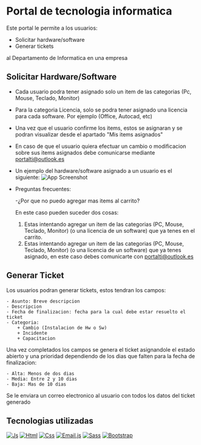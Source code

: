 
# Portal de tecnologia informatica
Este portal le permite a los usuarios:
- Solicitar hardware/software 
- Generar tickets

al Departamento de Informatica en una empresa



## Solicitar Hardware/Software

- Cada usuario podra tener asignado solo un item de las categorias (Pc, Mouse, Teclado, Monitor)
- Para la categoria Licencia, solo se podra tener asignado una licencia para cada software. Por ejemplo (Office, Autocad, etc)
- Una vez que el usuario confirme los items, estos se asignaran y se podran visualizar desde el apartado "Mis items asignados"
- En caso de que el usuario quiera efectuar un cambio o modificacion sobre sus items asignados debe comunicarse mediante portalti@outlook.es
- Un ejemplo del hardware/software asignado a un usuario es el siguiente:
![App Screenshot](https://www.plantuml.com/plantuml/png/VT7VQzim40Vmz_ihX1y76PPiTqbX9INDHbZQZBLz7efyf5hr8qZdmIZztoVRmvvhg9vy9ztdA-5r91ceiGR07t-X8hOZjFaB78DqzINBRj2O39GaFFdm9pM-RpBGQOU3zJMQdxynHErTsjbBqjJKo3wL8i_W7BJ2IoPMULhm-h_FH_zUsjYuqoJYzd2tUpZyw7EMivmlnMhaosgcYr7_YautSO8_R3Vxwvj3Zr_Cy6_71UVBWUVLMxqOzRq_QKBrzERoZ_VRNYzc-grOvk_OvMWV6ZBUFq_e_MwplTlihdjTvFdCBowgnPQF2Q9g4m2iF3CPepuvhDkW-08iPnyML_tl1iQ7WWCJGo605KDH02k7eXpSnuWXSSxROq3s-IgzKhe6JGPCdj4ONVj_tQ1yJ5tj28FhcYjULC3GIcswCxQRJDUKIdlR3QoVFBNx7vMtQJYY8X-wmwGpcBwgkzsa0uoqUaQAxGGm9GDrNw_GhpMwkh7cBm00)
- Preguntas frecuentes:
    
    -¿Por que no puedo agregar mas items al carrito?
    
    En este caso pueden suceder dos cosas:
    1. Estas intentando agregar un item de las categorias (PC, Mouse, Teclado, Monitor) (o una licencia de un software) que ya tenes en el carrito.
    2. Estas intentando agregar un item de las categorias (PC, Mouse, Teclado, Monitor) (o una licencia de un software) que ya tenes asignado, en este caso debes           comunicarte con portalti@outlook.es

## Generar Ticket
Los usuarios podran generar tickets, estos tendran los campos:

    - Asunto: Breve descripcion
    - Descripcion
    - Fecha de finalizacion: fecha para la cual debe estar resuelto el ticket
    - Categoria:
        + Cambio (Instalacion de Hw o Sw)
        + Incidente
        + Capacitacion

Una vez completados los campos se genera el ticket asignandole el estado abierto y una prioridad dependiendo de los dias que falten para la fecha de finalizacion: 

    - Alta: Menos de dos dias
    - Media: Entre 2 y 10 dias
    - Baja: Mas de 10 dias

Se le enviara un correo electronico al usuario con todos los datos del ticket generado



## Tecnologias utilizadas
[![Js][Js.logo]][Js-url]
[![Html][html.logo]][html-url]
[![Css][css.logo]][css-url]
[![Email.js][emailJs.logo]][emailJs-url]
[![Sass][sass.logo]][sass-url]
[![Bootstrap][bootstrap.logo]][bootstrap-url]



<!-- MARKDOWN LINKS & IMAGES -->
[Js.logo]: https://img.shields.io/badge/-JavaScript-%23edc730?style=for-the-badge&logo=javascript&logoColor=black
[Js-url]: https://www.javascript.com/
[html.logo]: https://img.shields.io/badge/-HTML-%23ff5730?style=for-the-badge&logo=html5&logoColor=white
[html-url]: https://developer.mozilla.org/es/docs/Web/HTML
[css.logo]:https://img.shields.io/badge/CSS-%23046cc4?style=for-the-badge&logo=css3
[css-url]:https://developer.mozilla.org/es/docs/Web/CSS
[emailJs.logo]: https://img.shields.io/badge/-EmailJS-%23ffffff?style=for-the-badge&logo=minutemailer&logoColor=yellow
[emailJs-url]: https://www.emailjs.com/
[sass.logo]: https://img.shields.io/badge/-SASS-%20%23d46b9b%20?style=for-the-badge&logo=sass&logoColor=white
[sass-url]: https://sass-lang.com/
[bootstrap.logo]: https://img.shields.io/badge/-Bootstrap-%20%20%238733e9?style=for-the-badge&logo=bootstrap&logoColor=white
[bootstrap-url]: https://getbootstrap.com/
